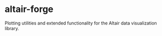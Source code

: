 # altair-forge

Plotting utilities and extended functionality for the Altair data visualization library.
